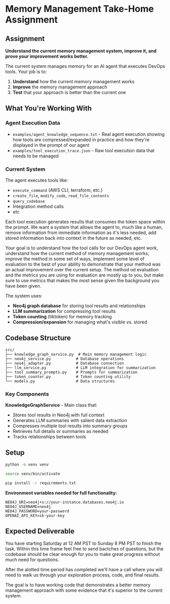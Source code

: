 # Memory Management Take-Home Assignment

## Assignment

**Understand the current memory management system, improve it, and prove your improvement works better.**

The current system manages memory for an AI agent that executes DevOps tools. Your job is to:

1. **Understand** how the current memory management works
2. **Improve** the memory management approach 
3. **Test** that your approach is better than the current one

## What You're Working With

### Agent Execution Data

- `examples/agent_knowledge_sequence.txt` - Real agent execution showing how tools are compressed/expanded in practice and how they're displayed in the prompt of our agent
- `examples/tool_execution_trace.json` - Raw tool execution data that needs to be managed

### Current System

The agent executes tools like:
- `execute_command` (AWS CLI, terraform, etc.)
- `create_file`, `modify_code`, `read_file_contents`  
- `query_codebase`
- Integration method calls
- etc

Each tool execution generates results that consumes the token space within the prompt. 
We want a system that allows the agent to, much like a human, remove information from immediate information as it's less needed, add stored information back into context in the future as needed, etc. 

Your goal is to understand how the tool calls for our DevOps agent work, understand how the current method of memory management works, improve the method in some set of ways, implement some level of evaluation to the best of your ability to demonstrate that your method was an actual improvement over the current setup. The method od evaluation and the metrics you are using for evaluation are mostly up to you, but make sure to use metrics that makes the most sense given the background you have been given.

The system uses:
- **Neo4j graph database** for storing tool results and relationships
- **LLM summarization** for compressing tool results
- **Token counting** (tiktoken) for memory tracking
- **Compression/expansion** for managing what's visible vs. stored

## Codebase Structure

```
src/
├── knowledge_graph_service.py  # Main memory management logic
├── neo4j_service.py           # Database operations  
├── neo4j_adapter.py           # Database connection
├── llm_service.py             # LLM integration for summarization
├── tool_summary_prompts.py    # Prompts for summarization
├── token_counter.py           # Token counting utility
└── models.py                  # Data structures
```

### Key Components

**KnowledgeGraphService** - Main class that:
- Stores tool results in Neo4j with full context
- Generates LLM summaries with salient data extraction  
- Compresses multiple tool results into summary groups
- Retrieves full details or summaries as needed
- Tracks relationships between tools

## Setup

```bash
python -m venv venv

source venv/bin/activate

pip install -r requirements.txt
```

**Environment variables needed for full functionality:**
```
NEO4J_URI=neo4j+s://your-instance.databases.neo4j.io
NEO4J_USERNAME=neo4j  
NEO4J_PASSWORD=your-password
OPENAI_API_KEY=sk-your-key
```

## Expected Deliverable
You have starting Saturday at 12 AM PST to Sunday 8 PM PST to finish the task. Within this time frame feel free to send bactches of questions, but the codebase should be clear enough for you to make great progress without much need for questions. 

After the alotted time period has completed we'll have a call where you will need to walk us through your exploration process, code, and final results.

The goal is to have working code that demonstrates a better memory management approach with some evidence that it's superior to the current system.

